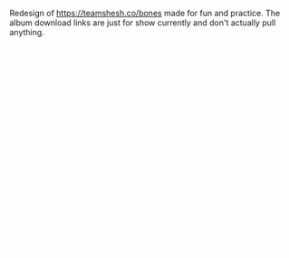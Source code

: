 Redesign of https://teamshesh.co/bones made for fun and practice. The album download links are just for show currently and don't actually pull anything.

![alt tag](screens/bones.gif)